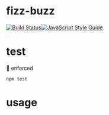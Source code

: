 # fizz-buzz

[![Build Status](https://travis-ci.org/tphummel/fizz-buzz.png)](https://travis-ci.org/tphummel/fizz-buzz)[![JavaScript Style Guide](https://img.shields.io/badge/code_style-standard-brightgreen.svg)](https://standardjs.com)

# test

💯 enforced

```
npm test
```

# usage
